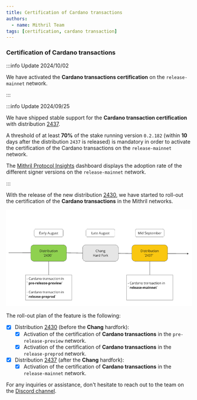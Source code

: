 ```yaml
---
title: Certification of Cardano transactions
authors:
  - name: Mithril Team
tags: [certification, cardano transaction]
---
```


### Certification of Cardano transactions

:::info Update 2024/10/02

We have activated the **Cardano transactions certification** on the `release-mainnet` network.

:::

:::info Update 2024/09/25

We have shipped stable support for the **Cardano transaction certification** with distribution [2437](https://github.com/input-output-hk/mithril/releases/tag/2437.1).

A threshold of at least **70%** of the stake running version `0.2.182` (within **10** days after the distribution `2437` is released) is mandatory in order to activate the certification of the Cardano transactions on the `release-mainnet` network.

The [Mithril Protocol Insights](https://lookerstudio.google.com/u/0/reporting/8b05ea4b-6a43-45ea-aef2-237906ec7a42?s=oi6CR5eZrnQ) dashboard displays the adoption rate of the different signer versions on the `release-mainnet` network.

:::

With the release of the new distribution [2430](https://github.com/input-output-hk/mithril/releases/tag/2430.0), we have started to roll-out the certification of the **Cardano transactions** in the Mithril networks.

![](img/cardano-transaction-rollout-plan.png)

The roll-out plan of the feature is the following:

- [x] Distribution [2430](https://github.com/input-output-hk/mithril/releases/tag/2430.0) (before the **Chang** hardfork):
  - [x] Activation of the certification of **Cardano transactions** in the `pre-release-preview` network.
  - [x] Activation of the certification of **Cardano transactions** in the `release-preprod` network.
- [x] Distribution [2437](https://github.com/input-output-hk/mithril/releases/tag/2437.1) (after the **Chang** hardfork):
  - [x] Activation of the certification of **Cardano transactions** in the `release-mainnet` network.

For any inquiries or assistance, don't hesitate to reach out to the team on the [Discord channel](https://discord.gg/5kaErDKDRq).
